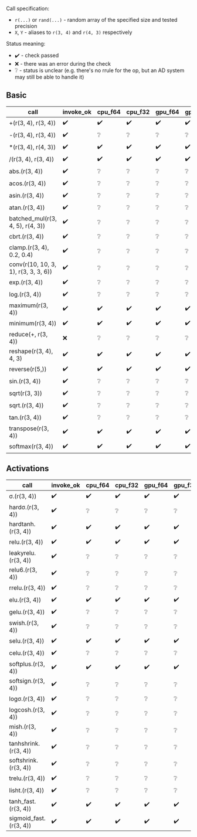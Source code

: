 Call specification:

* `r(...)` or `rand(...)` - random array of the specified size and tested precision
* `X`, `Y` - aliases to `r(3, 4)` and `r(4, 3)` respectively

Status meaning:

* :heavy_check_mark: - check passed
* :x: - there was an error during the check
* :grey_question: - status is unclear (e.g. there's no rrule for the op, but an AD system may still be able to handle it)




## Basic

| call | invoke_ok | cpu_f64 | cpu_f32 | gpu_f64 | gpu_f32 | zygote_cpu | zygote_gpu | yota_cpu | yota_gpu | jet | jet_rrule | docs_ok |
| --- | --- | --- | --- | --- | --- | --- | --- | --- | --- | --- | --- | --- |
| +(r(3, 4), r(3, 4)) | :heavy_check_mark: | :heavy_check_mark: | :heavy_check_mark: | :heavy_check_mark: | :heavy_check_mark: | :heavy_check_mark: | :heavy_check_mark: | :heavy_check_mark: | :heavy_check_mark: | :heavy_check_mark: | :heavy_check_mark: | :heavy_check_mark: |
| -(r(3, 4), r(3, 4)) | :heavy_check_mark: | :grey_question: | :grey_question: | :grey_question: | :grey_question: | :heavy_check_mark: | :heavy_check_mark: | :x: | :x: | :heavy_check_mark: | :heavy_check_mark: | :heavy_check_mark: |
| *(r(3, 4), r(4, 3)) | :heavy_check_mark: | :heavy_check_mark: | :heavy_check_mark: | :heavy_check_mark: | :heavy_check_mark: | :heavy_check_mark: | :heavy_check_mark: | :heavy_check_mark: | :heavy_check_mark: | :heavy_check_mark: | :heavy_check_mark: | :heavy_check_mark: |
| /(r(3, 4), r(3, 4)) | :heavy_check_mark: | :heavy_check_mark: | :heavy_check_mark: | :heavy_check_mark: | :heavy_check_mark: | :x: | :x: | :x: | :x: | :x: | :x: | :heavy_check_mark: |
| abs.(r(3, 4)) | :heavy_check_mark: | :grey_question: | :grey_question: | :grey_question: | :grey_question: | :heavy_check_mark: | :heavy_check_mark: | :x: | :x: | :heavy_check_mark: | :heavy_check_mark: | :heavy_check_mark: |
| acos.(r(3, 4)) | :heavy_check_mark: | :grey_question: | :grey_question: | :grey_question: | :grey_question: | :x: | :x: | :x: | :x: | :heavy_check_mark: | :heavy_check_mark: | :heavy_check_mark: |
| asin.(r(3, 4)) | :heavy_check_mark: | :grey_question: | :grey_question: | :grey_question: | :grey_question: | :x: | :x: | :x: | :x: | :heavy_check_mark: | :heavy_check_mark: | :heavy_check_mark: |
| atan.(r(3, 4)) | :heavy_check_mark: | :grey_question: | :grey_question: | :grey_question: | :grey_question: | :heavy_check_mark: | :heavy_check_mark: | :x: | :x: | :heavy_check_mark: | :heavy_check_mark: | :heavy_check_mark: |
| batched_mul(r(3, 4, 5), r(4, 3)) | :heavy_check_mark: | :grey_question: | :grey_question: | :grey_question: | :grey_question: | :heavy_check_mark: | :heavy_check_mark: | :x: | :x: | :x: | :heavy_check_mark: | :heavy_check_mark: |
| cbrt.(r(3, 4)) | :heavy_check_mark: | :grey_question: | :grey_question: | :grey_question: | :grey_question: | :heavy_check_mark: | :heavy_check_mark: | :x: | :x: | :heavy_check_mark: | :heavy_check_mark: | :heavy_check_mark: |
| clamp.(r(3, 4), 0.2, 0.4) | :heavy_check_mark: | :grey_question: | :grey_question: | :grey_question: | :grey_question: | :x: | :x: | :x: | :x: | :heavy_check_mark: | :heavy_check_mark: | :heavy_check_mark: |
| conv(r(10, 10, 3, 1), r(3, 3, 3, 6)) | :heavy_check_mark: | :grey_question: | :grey_question: | :grey_question: | :grey_question: | :heavy_check_mark: | :heavy_check_mark: | :x: | :x: | :x: | :heavy_check_mark: | :heavy_check_mark: |
| exp.(r(3, 4)) | :heavy_check_mark: | :grey_question: | :grey_question: | :grey_question: | :grey_question: | :heavy_check_mark: | :heavy_check_mark: | :x: | :x: | :heavy_check_mark: | :heavy_check_mark: | :heavy_check_mark: |
| log.(r(3, 4)) | :heavy_check_mark: | :grey_question: | :grey_question: | :grey_question: | :grey_question: | :x: | :x: | :x: | :x: | :heavy_check_mark: | :heavy_check_mark: | :heavy_check_mark: |
| maximum(r(3, 4)) | :heavy_check_mark: | :heavy_check_mark: | :heavy_check_mark: | :heavy_check_mark: | :heavy_check_mark: | :x: | :x: | :x: | :x: | :heavy_check_mark: | :heavy_check_mark: | :heavy_check_mark: |
| minimum(r(3, 4)) | :heavy_check_mark: | :heavy_check_mark: | :heavy_check_mark: | :heavy_check_mark: | :heavy_check_mark: | :x: | :x: | :x: | :x: | :heavy_check_mark: | :heavy_check_mark: | :heavy_check_mark: |
| reduce(+, r(3, 4)) | :x: | :grey_question: | :grey_question: | :grey_question: | :grey_question: | :x: | :x: | :x: | :x: | :x: | :heavy_check_mark: | :heavy_check_mark: |
| reshape(r(3, 4), 4, 3) | :heavy_check_mark: | :heavy_check_mark: | :heavy_check_mark: | :heavy_check_mark: | :heavy_check_mark: | :x: | :x: | :x: | :x: | :heavy_check_mark: | :heavy_check_mark: | :heavy_check_mark: |
| reverse(r(5,)) | :heavy_check_mark: | :heavy_check_mark: | :heavy_check_mark: | :heavy_check_mark: | :heavy_check_mark: | :heavy_check_mark: | :heavy_check_mark: | :heavy_check_mark: | :heavy_check_mark: | :heavy_check_mark: | :heavy_check_mark: | :heavy_check_mark: |
| sin.(r(3, 4)) | :heavy_check_mark: | :grey_question: | :grey_question: | :grey_question: | :grey_question: | :heavy_check_mark: | :heavy_check_mark: | :x: | :x: | :heavy_check_mark: | :heavy_check_mark: | :heavy_check_mark: |
| sqrt(r(3, 3)) | :heavy_check_mark: | :grey_question: | :grey_question: | :grey_question: | :grey_question: | :x: | :x: | :x: | :x: | :x: | :heavy_check_mark: | :heavy_check_mark: |
| sqrt.(r(3, 4)) | :heavy_check_mark: | :grey_question: | :grey_question: | :grey_question: | :grey_question: | :x: | :x: | :x: | :x: | :heavy_check_mark: | :heavy_check_mark: | :heavy_check_mark: |
| tan.(r(3, 4)) | :heavy_check_mark: | :grey_question: | :grey_question: | :grey_question: | :grey_question: | :heavy_check_mark: | :heavy_check_mark: | :x: | :x: | :heavy_check_mark: | :heavy_check_mark: | :heavy_check_mark: |
| transpose(r(3, 4)) | :heavy_check_mark: | :heavy_check_mark: | :heavy_check_mark: | :heavy_check_mark: | :heavy_check_mark: | :heavy_check_mark: | :heavy_check_mark: | :heavy_check_mark: | :heavy_check_mark: | :heavy_check_mark: | :heavy_check_mark: | :heavy_check_mark: |
| softmax(r(3, 4)) | :heavy_check_mark: | :heavy_check_mark: | :heavy_check_mark: | :heavy_check_mark: | :heavy_check_mark: | :heavy_check_mark: | :heavy_check_mark: | :heavy_check_mark: | :heavy_check_mark: | :x: | :x: | :heavy_check_mark: |


## Activations

| call | invoke_ok | cpu_f64 | cpu_f32 | gpu_f64 | gpu_f32 | zygote_cpu | zygote_gpu | yota_cpu | yota_gpu | jet | jet_rrule | docs_ok |
| --- | --- | --- | --- | --- | --- | --- | --- | --- | --- | --- | --- | --- |
| σ.(r(3, 4)) | :heavy_check_mark: | :heavy_check_mark: | :heavy_check_mark: | :heavy_check_mark: | :heavy_check_mark: | :heavy_check_mark: | :heavy_check_mark: | :heavy_check_mark: | :heavy_check_mark: | :heavy_check_mark: | :heavy_check_mark: | :heavy_check_mark: |
| hardσ.(r(3, 4)) | :heavy_check_mark: | :grey_question: | :grey_question: | :grey_question: | :grey_question: | :heavy_check_mark: | :heavy_check_mark: | :x: | :x: | :heavy_check_mark: | :heavy_check_mark: | :heavy_check_mark: |
| hardtanh.(r(3, 4)) | :heavy_check_mark: | :heavy_check_mark: | :heavy_check_mark: | :heavy_check_mark: | :heavy_check_mark: | :heavy_check_mark: | :heavy_check_mark: | :heavy_check_mark: | :heavy_check_mark: | :heavy_check_mark: | :heavy_check_mark: | :heavy_check_mark: |
| relu.(r(3, 4)) | :heavy_check_mark: | :heavy_check_mark: | :heavy_check_mark: | :heavy_check_mark: | :heavy_check_mark: | :heavy_check_mark: | :heavy_check_mark: | :heavy_check_mark: | :heavy_check_mark: | :heavy_check_mark: | :heavy_check_mark: | :heavy_check_mark: |
| leakyrelu.(r(3, 4)) | :heavy_check_mark: | :grey_question: | :grey_question: | :grey_question: | :grey_question: | :heavy_check_mark: | :heavy_check_mark: | :x: | :x: | :heavy_check_mark: | :heavy_check_mark: | :heavy_check_mark: |
| relu6.(r(3, 4)) | :heavy_check_mark: | :grey_question: | :grey_question: | :grey_question: | :grey_question: | :heavy_check_mark: | :heavy_check_mark: | :x: | :x: | :heavy_check_mark: | :heavy_check_mark: | :heavy_check_mark: |
| rrelu.(r(3, 4)) | :heavy_check_mark: | :grey_question: | :grey_question: | :grey_question: | :grey_question: | :x: | :x: | :x: | :x: | :heavy_check_mark: | :heavy_check_mark: | :heavy_check_mark: |
| elu.(r(3, 4)) | :heavy_check_mark: | :heavy_check_mark: | :heavy_check_mark: | :heavy_check_mark: | :heavy_check_mark: | :heavy_check_mark: | :heavy_check_mark: | :heavy_check_mark: | :heavy_check_mark: | :heavy_check_mark: | :heavy_check_mark: | :heavy_check_mark: |
| gelu.(r(3, 4)) | :heavy_check_mark: | :grey_question: | :grey_question: | :grey_question: | :grey_question: | :heavy_check_mark: | :heavy_check_mark: | :x: | :x: | :heavy_check_mark: | :heavy_check_mark: | :heavy_check_mark: |
| swish.(r(3, 4)) | :heavy_check_mark: | :grey_question: | :grey_question: | :grey_question: | :grey_question: | :heavy_check_mark: | :heavy_check_mark: | :x: | :x: | :heavy_check_mark: | :heavy_check_mark: | :heavy_check_mark: |
| selu.(r(3, 4)) | :heavy_check_mark: | :heavy_check_mark: | :heavy_check_mark: | :heavy_check_mark: | :heavy_check_mark: | :x: | :x: | :x: | :x: | :heavy_check_mark: | :heavy_check_mark: | :heavy_check_mark: |
| celu.(r(3, 4)) | :heavy_check_mark: | :grey_question: | :grey_question: | :grey_question: | :grey_question: | :heavy_check_mark: | :heavy_check_mark: | :x: | :x: | :heavy_check_mark: | :heavy_check_mark: | :heavy_check_mark: |
| softplus.(r(3, 4)) | :heavy_check_mark: | :heavy_check_mark: | :heavy_check_mark: | :heavy_check_mark: | :heavy_check_mark: | :heavy_check_mark: | :heavy_check_mark: | :heavy_check_mark: | :heavy_check_mark: | :heavy_check_mark: | :heavy_check_mark: | :heavy_check_mark: |
| softsign.(r(3, 4)) | :heavy_check_mark: | :grey_question: | :grey_question: | :grey_question: | :grey_question: | :heavy_check_mark: | :heavy_check_mark: | :x: | :x: | :heavy_check_mark: | :heavy_check_mark: | :heavy_check_mark: |
| logσ.(r(3, 4)) | :heavy_check_mark: | :grey_question: | :grey_question: | :grey_question: | :grey_question: | :heavy_check_mark: | :heavy_check_mark: | :x: | :x: | :heavy_check_mark: | :heavy_check_mark: | :heavy_check_mark: |
| logcosh.(r(3, 4)) | :heavy_check_mark: | :grey_question: | :grey_question: | :grey_question: | :grey_question: | :heavy_check_mark: | :heavy_check_mark: | :x: | :x: | :heavy_check_mark: | :heavy_check_mark: | :heavy_check_mark: |
| mish.(r(3, 4)) | :heavy_check_mark: | :grey_question: | :grey_question: | :grey_question: | :grey_question: | :heavy_check_mark: | :heavy_check_mark: | :x: | :x: | :heavy_check_mark: | :heavy_check_mark: | :heavy_check_mark: |
| tanhshrink.(r(3, 4)) | :heavy_check_mark: | :grey_question: | :grey_question: | :grey_question: | :grey_question: | :heavy_check_mark: | :heavy_check_mark: | :x: | :x: | :heavy_check_mark: | :heavy_check_mark: | :heavy_check_mark: |
| softshrink.(r(3, 4)) | :heavy_check_mark: | :grey_question: | :grey_question: | :grey_question: | :grey_question: | :x: | :x: | :x: | :x: | :heavy_check_mark: | :heavy_check_mark: | :heavy_check_mark: |
| trelu.(r(3, 4)) | :heavy_check_mark: | :grey_question: | :grey_question: | :grey_question: | :grey_question: | :heavy_check_mark: | :heavy_check_mark: | :x: | :x: | :heavy_check_mark: | :heavy_check_mark: | :heavy_check_mark: |
| lisht.(r(3, 4)) | :heavy_check_mark: | :grey_question: | :grey_question: | :grey_question: | :grey_question: | :heavy_check_mark: | :heavy_check_mark: | :x: | :x: | :heavy_check_mark: | :heavy_check_mark: | :heavy_check_mark: |
| tanh_fast.(r(3, 4)) | :heavy_check_mark: | :heavy_check_mark: | :heavy_check_mark: | :heavy_check_mark: | :heavy_check_mark: | :heavy_check_mark: | :heavy_check_mark: | :heavy_check_mark: | :heavy_check_mark: | :heavy_check_mark: | :heavy_check_mark: | :heavy_check_mark: |
| sigmoid_fast.(r(3, 4)) | :heavy_check_mark: | :heavy_check_mark: | :heavy_check_mark: | :heavy_check_mark: | :heavy_check_mark: | :heavy_check_mark: | :heavy_check_mark: | :heavy_check_mark: | :heavy_check_mark: | :heavy_check_mark: | :heavy_check_mark: | :heavy_check_mark: |
